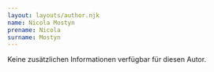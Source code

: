```yaml
---
layout: layouts/author.njk
name: Nicola Mostyn
prename: Nicola
surname: Mostyn
---
```

Keine zusätzlichen Informationen verfügbar für diesen Autor.
